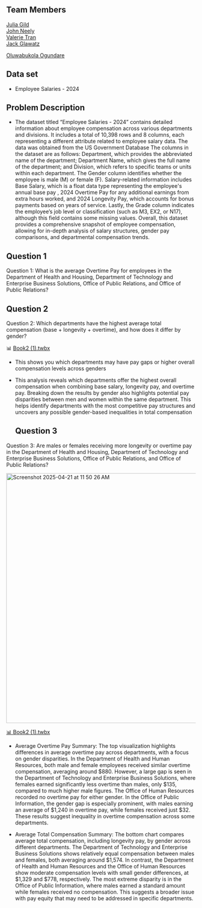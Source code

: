 
## Team Members
[Julia Gild](https://github.com/JuliaGild)  
[John Neely](https://github.com/NeelyJohn)  
[Valerie Tran](https://github.com/vvt15)  
[Jack Glawatz](https://github.com/jackglawatz) 

[Oluwabukola Ogundare](https://github.com/RachaelOgundare)


## Data set
- Employee Salaries - 2024


## Problem Description
- The dataset titled “Employee Salaries - 2024” contains detailed information about employee compensation across various departments and divisions. It includes a total of 10,398 rows and 8 columns, each representing a different attribute related to employee salary data. The data was obtained from the US Government Database The columns in the dataset are as follows: Department, which provides the abbreviated name of the department; Department Name, which gives the full name of the department; and Division, which refers to specific teams or units within each department. The Gender column identifies whether the employee is male (M) or female (F). Salary-related information includes Base Salary, which is a float data type representing the employee's annual base pay , 2024 Overtime Pay for any additional earnings from extra hours worked, and 2024 Longevity Pay, which accounts for bonus payments based on years of service. Lastly, the Grade column indicates the employee’s job level or classification (such as M3, EX2, or N17), although this field contains some missing values. Overall, this dataset provides a comprehensive snapshot of employee compensation, allowing for in-depth analysis of salary structures, gender pay comparisons, and departmental compensation trends.
## Question 1
Question 1: What is the average Overtime Pay for employees in the Department of Health and Housing, Department of Technology and Enterprise Business Solutions, Office of Public Relations, and Office of Public Relations?




## Question 2
Question 2: Which departments have the highest average total compensation (base + longevity + overtime), and how does it differ by gender?

📊 [Book2 (1).twbx](./Book2%20(1).twbx)
- This shows you which departments may have pay gaps or higher overall compensation levels across genders
- This analysis reveals which departments offer the highest overall compensation when combining base salary, longevity pay, and overtime pay. Breaking down the results by gender also highlights potential pay disparities between men and women within the same department. This helps identify departments with the most competitive pay structures and uncovers any possible gender-based inequalities in total compensation


  ## Question 3
Question 3: Are males or females receiving more longevity or overtime pay in the Department of Health and Housing, Department of Technology and Enterprise Business Solutions, Office of Public Relations, and Office of Public Relations?

<img width="664" alt="Screenshot 2025-04-21 at 11 50 26 AM" src="https://github.com/user-attachments/assets/5203c274-a45c-4886-b407-d1c085e8357f" />


[📊 Book2 (1).twbx](./Book2%20(3).twbx)


- Average Overtime Pay Summary:
The top visualization highlights differences in average overtime pay across departments, with a focus on gender disparities. In the Department of Health and Human Resources, both male and female employees received similar overtime compensation, averaging around $880. However, a large gap is seen in the Department of Technology and Enterprise Business Solutions, where females earned significantly less overtime than males, only $135, compared to much higher male figures. The Office of Human Resources recorded no overtime pay for either gender. In the Office of Public Information, the gender gap is especially prominent, with males earning an average of $1,240 in overtime pay, while females received just $32. These results suggest inequality in overtime compensation across some departments.

- Average Total Compensation Summary:
The bottom chart compares average total compensation, including longevity pay, by gender across different departments. The Department of Technology and Enterprise Business Solutions shows relatively equal compensation between males and females, both averaging around $1,574. In contrast, the Department of Health and Human Resources and the Office of Human Resources show moderate compensation levels with small gender differences, at $1,329 and $778, respectively. The most extreme disparity is in the Office of Public Information, where males earned a standard amount while females received no compensation. This suggests a broader issue with pay equity that may need to be addressed in specific departments.

